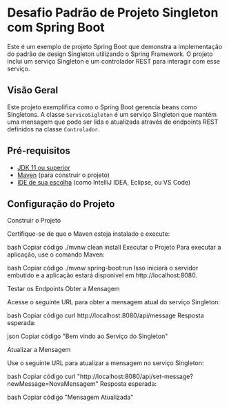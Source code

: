# Desafio Padrão de Projeto Singleton com Spring Boot

Este é um exemplo de projeto Spring Boot que demonstra a implementação do padrão de design Singleton utilizando o Spring Framework. O projeto inclui um serviço Singleton e um controlador REST para interagir com esse serviço.



## Visão Geral

Este projeto exemplifica como o Spring Boot gerencia beans como Singletons. A classe `ServicoSigleton` é um serviço Singleton que mantém uma mensagem que pode ser lida e atualizada através de endpoints REST definidos na classe `Controlador`.

## Pré-requisitos

- [JDK 11 ou superior](https://www.oracle.com/java/technologies/javase-jdk11-downloads.html)
- [Maven](https://maven.apache.org/download.cgi) (para construir o projeto)
- [IDE de sua escolha](https://spring.io/tools) (como IntelliJ IDEA, Eclipse, ou VS Code)

## Configuração do Projeto


Construir o Projeto

Certifique-se de que o Maven esteja instalado e execute:

bash
Copiar código
./mvnw clean install
Executar o Projeto
Para executar a aplicação, use o comando Maven:

bash
Copiar código
./mvnw spring-boot:run
Isso iniciará o servidor embutido e a aplicação estará disponível em http://localhost:8080.

Testar os Endpoints
Obter a Mensagem

Acesse o seguinte URL para obter a mensagem atual do serviço Singleton:

bash
Copiar código
curl http://localhost:8080/api/message
Resposta esperada:

json
Copiar código
"Bem vindo ao Serviço do Singleton"

Atualizar a Mensagem

Use o seguinte URL para atualizar a mensagem no serviço Singleton:

bash
Copiar código
curl "http://localhost:8080/api/set-message?newMessage=NovaMensagem"
Resposta esperada:

bash
Copiar código
"Mensagem Atualizada"